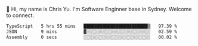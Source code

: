 👋 Hi, my name is Chris Yu. I'm Software Enginner base in Sydney. Welcome to connect.

<!--START_SECTION:waka-->

```txt
TypeScript   5 hrs 55 mins   ████████████████████████▒   97.39 %
JSON         9 mins          ▓░░░░░░░░░░░░░░░░░░░░░░░░   02.59 %
Assembly     0 secs          ░░░░░░░░░░░░░░░░░░░░░░░░░   00.02 %
```

<!--END_SECTION:waka-->
